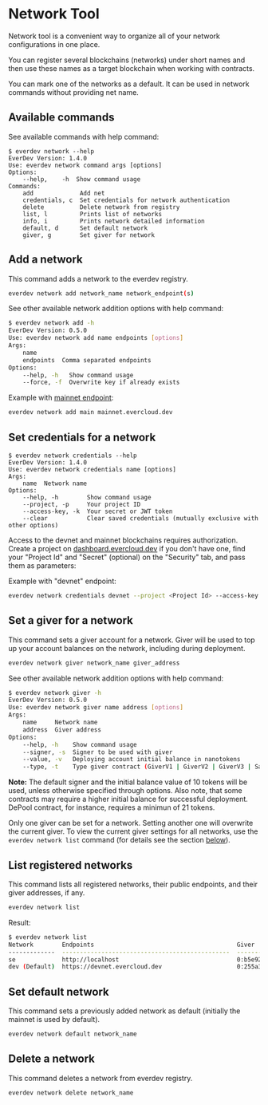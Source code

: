 # Network Tool

Network tool is a convenient way to organize all of your network configurations in one place.

You can register several blockchains (networks) under short names and then use these names as a target blockchain when working with contracts.

You can mark one of the networks as a default. It can be used in network commands without providing net name.

## Available commands

See available commands with help command:

```
$ everdev network --help
EverDev Version: 1.4.0
Use: everdev network command args [options]
Options:
    --help,    -h  Show command usage
Commands:
    add             Add net
    credentials, c  Set credentials for network authentication
    delete          Delete network from registry
    list, l         Prints list of networks
    info, i         Prints network detailed information
    default, d      Set default network
    giver, g        Set giver for network
```

## Add a network

This command adds a network to the everdev registry.

```bash
everdev network add network_name network_endpoint(s)
```

See other available network addition options with help command:

```bash
$ everdev network add -h
EverDev Version: 0.5.0
Use: everdev network add name endpoints [options]
Args:
    name
    endpoints  Comma separated endpoints
Options:
    --help, -h   Show command usage
    --force, -f  Overwrite key if already exists
```

Example with [mainnet endpoint](https://docs.everos.dev/ever-sdk/reference/ever-os-api/networks):

```bash
everdev network add main mainnet.evercloud.dev
```
## Set credentials for a network
```
$ everdev network credentials --help
EverDev Version: 1.4.0
Use: everdev network credentials name [options]
Args:
    name  Network name
Options:
    --help, -h        Show command usage
    --project, -p     Your project ID
    --access-key, -k  Your secret or JWT token
    --clear           Clear saved credentials (mutually exclusive with other options)
```
Access to the devnet and mainnet blockchains requires authorization.\
Create a project on [dashboard.evercloud.dev](https://dashboard.evercloud.dev) if you don't have one, 
find your "Project Id" and "Secret" (optional) on the "Security" tab, and pass them as parameters:

Example with "devnet" endpoint:

```bash
everdev network credentials devnet --project <Project Id> --access-key <Secret>
```

## Set a giver for a network

This command sets a giver account for a network. Giver will be used to top up your account balances on the network, including during deployment.

```bash
everdev network giver network_name giver_address
```

See other available network addition options with help command:

```bash
$ everdev network giver -h
EverDev Version: 0.5.0
Use: everdev network giver name address [options]
Args:
    name     Network name
    address  Giver address
Options:
    --help, -h    Show command usage
    --signer, -s  Signer to be used with giver
    --value, -v   Deploying account initial balance in nanotokens
    --type, -t    Type giver contract (GiverV1 | GiverV2 | GiverV3 | SafeMultisigWallet | SetcodeMultisigWallet)
```

**Note:** The default signer and the initial balance value of 10 tokens will be used, unless otherwise specified through options. Also note, that some contracts may require a higher initial balance for successful deployment. DePool contract, for instance, requires a minimun of 21 tokens.

Only one giver can be set for a network. Setting another one will overwrite the current giver. To view the current giver settings for all networks, use the `everdev network list` command (for details see the section [below](network-tool.md#list-registered-networks)).

## List registered networks

This command lists all registered networks, their public endpoints, and their giver addresses, if any.

```bash
everdev network list
```

Result:

```bash
$ everdev network list
Network        Endpoints                                        Giver
-------------  -----------------------------------------------  ------------------------------------------------------------------
se             http://localhost                                 0:b5e9240fc2d2f1ff8cbb1d1dee7fb7cae155e5f6320e585fcc685698994a19a5
dev (Default)  https://devnet.evercloud.dev                     0:255a3ad9dfa8aa4f3481856aafc7d79f47d50205190bd56147138740e9b177f3
```

## Set default network

This command sets a previously added network as default (initially the mainnet is used by default).

```bash
everdev network default network_name
```

## Delete a network

This command deletes a network from everdev registry.

```bash
everdev network delete network_name
```
